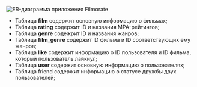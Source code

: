 ![ER-диаграмма приложения Filmorate](https://github.com/DanielDaze/java-filmorate/assets/154620484/042957ec-6de8-4946-8ca8-f0212490b3c3)

- Таблица **film** содержит основную информацию о фильмах;
- Таблица **rating** содержит ID и названия MPA-рейтингов;
- Таблица **genre** содежрит ID и названия жанров;
- Таблица **film_genre** содержит ID фильма и ID соответствующих ему жанров;
- Таблица **like** содержит информацию о ID пользователя и ID фильма, который пользователь лайкнул;
- Таблица **user** содержит основную информацию о пользователях;
- Таблица friend содержит информацию о статусе дружбы двух пользователей;
